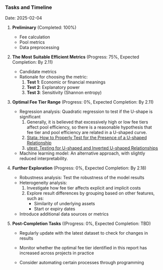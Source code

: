 ### Tasks and Timeline

Date: 2025-02-04

1. **Preliminary** (Completed: 100%)

   - Fee calculation
   - Pool metrics
   - Data preprocessing

2. **The Most Suitable Efficient Metrics** (Progress: 75%, Expected Completion: By 2.11)

   - Candidate metrics
   - Rationale for choosing the metric:
     1. **Test 1**: Economic or financial meanings
     2. **Test 2**: Explanatory power
     3. **Test 3**: Sensitivity (Shannon entropy)

3. **Optimal Fee Tier Range** (Progress: 0%, Expected Completion: By 2.11)

   - Regression analysis: Quadratic regression to test if the U-shape is significant
     1. Generally, it is believed that excessively high or low fee tiers affect pool efficiency, so there is a reasonable hypothesis that fee tier and pool efficiency are related in a U-shaped curve.
     2. [Stata: How to Properly Test for the Presence of a U-shaped Relationship](https://www.lianxh.cn/news/cff9a87584f9b.html)
     3. [utest: Testing for U-shaped and Inverted U-shaped Relationships](https://zhuanlan.zhihu.com/p/150555194)
   - Machine learning model: An alternative approach, with slightly reduced interpretability.

4. **Further Exploration** (Progress: 0%, Expected Completion: By 2.18)

   - Robustness analysis: Test the robustness of the model results
   - Heterogeneity analysis:
     1. Investigate how fee tier affects explicit and implicit costs
     2. Explore result differences by grouping based on other features, such as:
        - Similarity of underlying assets
        - Start or expiry dates
   - Introduce additional data sources or metrics

5. **Post-Completion Tasks** ((Progress: 0%, Expected Completion: TBD)

   - Regularly update with the latest dataset to check for changes in results

   -  Monitor whether the optimal fee tier identified in this report has increased across projects in practice

   - Consider automating certain processes through programming
